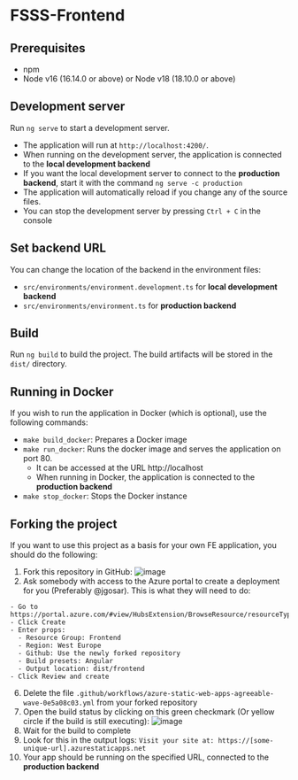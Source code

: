 # FSSS-Frontend

## Prerequisites
- npm
- Node v16 (16.14.0 or above) or Node v18 (18.10.0 or above)

## Development server
Run `ng serve` to start a development server.
- The application will run at `http://localhost:4200/`.
- When running on the development server, the application is connected to the **local development backend**
- If you want the local development server to connect to the **production backend**, start it with the command `ng serve -c production`
- The application will automatically reload if you change any of the source files.
- You can stop the development server by pressing `Ctrl + C` in the console

## Set backend URL
You can change the location of the backend in the environment files:
- `src/environments/environment.development.ts` for **local development backend**
- `src/environments/environment.ts` for **production backend**

## Build
Run `ng build` to build the project. The build artifacts will be stored in the `dist/` directory.

## Running in Docker
If you wish to run the application in Docker (which is optional), use the following commands:
- `make build_docker`: Prepares a Docker image
- `make run_docker`: Runs the docker image and serves the application on port 80.
  - It can be accessed at the URL http://localhost
  - When running in Docker, the application is connected to the **production backend**
- `make stop_docker`: Stops the Docker instance

## Forking the project
If you want to use this project as a basis for your own FE application, you should do the following:
1. Fork this repository in GitHub:
![image](https://github.com/zem-fsss-2023/frontend/assets/36840705/15bee300-c7d5-4c2c-a878-c262df343664)
2. Ask somebody with access to the Azure portal to create a deployment for you (Preferably @jgosar). This is what they will need to do:
```
- Go to https://portal.azure.com/#view/HubsExtension/BrowseResource/resourceType/Microsoft.Web%2FStaticSites
- Click Create
- Enter props:
  - Resource Group: Frontend
  - Region: West Europe
  - Github: Use the newly forked repository
  - Build presets: Angular
  - Output location: dist/frontend
- Click Review and create
```
6. Delete the file `.github/workflows/azure-static-web-apps-agreeable-wave-0e5a08c03.yml` from your forked repository
7. Open the build status by clicking on this green checkmark (Or yellow circle if the build is still executing):
![image](https://github.com/zem-fsss-2023/frontend/assets/36840705/945551bb-b773-4d35-af51-0ea283261fe9)
9. Wait for the build to complete
10. Look for this in the output logs: `Visit your site at: https://[some-unique-url].azurestaticapps.net`
11. Your app should be running on the specified URL, connected to the **production backend**

